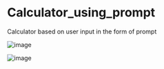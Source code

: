 # Calculator_using_prompt
Calculator based on user input in the form of prompt

![image](https://github.com/user-attachments/assets/193d1450-bbb6-4d24-93be-842ce538ba37)

![image](https://github.com/user-attachments/assets/81c1e025-af4b-4347-98df-da3325e10b71)

